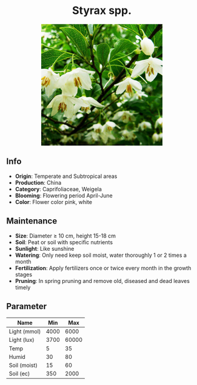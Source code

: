 <h1 align='center'>Styrax spp.</h1>
<p align="center">
    <img 
        align='center'
        width='320'
        src="../images/styrax spp.png" 
        alt='Styrax spp.' />
</p>

## Info

 - **Origin**: Temperate and Subtropical areas
 - **Production**: China
 - **Category**: Caprifoliaceae, Weigela
 - **Blooming**: Flowering period April-June
 - **Color**: Flower color pink, white

## Maintenance

 - **Size**: Diameter ≥ 10 cm, height 15-18 cm
 - **Soil**: Peat or soil with specific nutrients
 - **Sunlight**: Like sunshine
 - **Watering**: Only need keep soil moist, water thoroughly 1 or 2 times a month
 - **Fertilization**: Apply fertilizers once or twice every month in the growth stages
 - **Pruning**: In spring pruning and remove old, diseased and dead leaves timely

## Parameter

| Name         | Min  | Max   |
|--------------|------|-------|
| Light (mmol) | 4000 | 6000  |
| Light (lux)  | 3700 | 60000 |
| Temp         | 5    | 35    |
| Humid        | 30   | 80    |
| Soil (moist) | 15   | 60    |
| Soil (ec)    | 350  | 2000  |